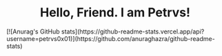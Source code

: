 <div align="center">
<h1>Hello, Friend. I am Petrvs!</h1>
</div>
[![Anurag's GitHub stats](https://github-readme-stats.vercel.app/api?username=petrvs0x01)](https://github.com/anuraghazra/github-readme-stats)
